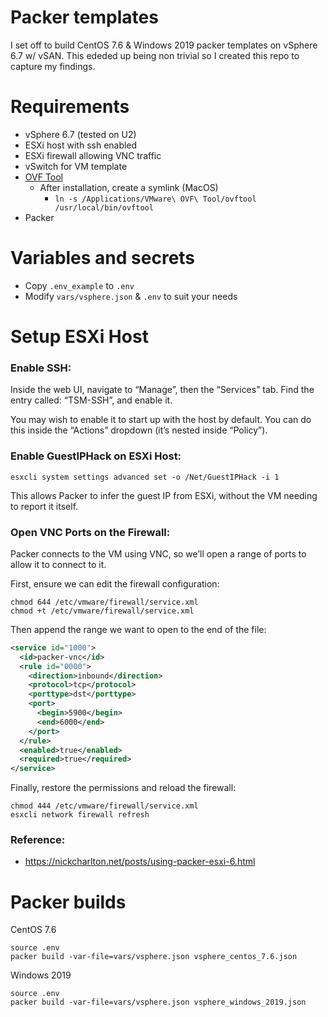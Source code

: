 # Packer templates

I set off to build CentOS 7.6 & Windows 2019 packer templates on vSphere 6.7 w/ vSAN. This ededed up being non trivial so I created this repo to capture my findings.

# Requirements

- vSphere 6.7 (tested on U2)
- ESXi host with ssh enabled
- ESXi firewall allowing VNC traffic
- vSwitch for VM template
- [OVF Tool](https://code.vmware.com/web/tool/4.3.0/ovf)
    - After installation, create a symlink (MacOS)
        - `ln -s /Applications/VMware\ OVF\ Tool/ovftool /usr/local/bin/ovftool`
- Packer

# Variables and secrets

- Copy `.env_example` to `.env`
- Modify `vars/vsphere.json` & `.env` to suit your needs

# Setup ESXi Host
### Enable SSH:
Inside the web UI, navigate to “Manage”, then the “Services” tab. Find the entry called: “TSM-SSH”, and enable it.

You may wish to enable it to start up with the host by default. You can do this inside the “Actions” dropdown (it’s nested inside “Policy”).

### Enable GuestIPHack on ESXi Host:
```shell
esxcli system settings advanced set -o /Net/GuestIPHack -i 1
```
This allows Packer to infer the guest IP from ESXi, without the VM needing to report it itself.

### Open VNC Ports on the Firewall:
Packer connects to the VM using VNC, so we’ll open a range of ports to allow it to connect to it.

First, ensure we can edit the firewall configuration:

```shell
chmod 644 /etc/vmware/firewall/service.xml
chmod +t /etc/vmware/firewall/service.xml
```

Then append the range we want to open to the end of the file:

```xml
<service id="1000">
  <id>packer-vnc</id>
  <rule id="0000">
    <direction>inbound</direction>
    <protocol>tcp</protocol>
    <porttype>dst</porttype>
    <port>
      <begin>5900</begin>
      <end>6000</end>
    </port>
  </rule>
  <enabled>true</enabled>
  <required>true</required>
</service>
```

Finally, restore the permissions and reload the firewall:

```shell
chmod 444 /etc/vmware/firewall/service.xml
esxcli network firewall refresh
```

### Reference:
* https://nickcharlton.net/posts/using-packer-esxi-6.html

# Packer builds

CentOS 7.6
```
source .env
packer build -var-file=vars/vsphere.json vsphere_centos_7.6.json
```

Windows 2019
```
source .env
packer build -var-file=vars/vsphere.json vsphere_windows_2019.json
```
